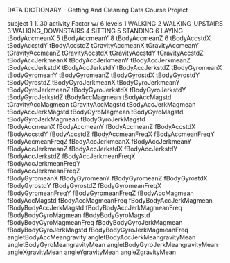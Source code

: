   
DATA DICTIONARY - Getting And Cleaning Data Course Project

 subject 1
 				1..30
 activity
 			Factor w/ 6 levels 
 			1 WALKING
			2 WALKING_UPSTAIRS
			3 WALKING_DOWNSTAIRS
			4 SITTING
			5 STANDING
			6 LAYING
 tBodyAccmeanX 5
 tBodyAccmeanY 8
 tBodyAccmeanZ 6
 tBodyAccstdX
 tBodyAccstdY
 tBodyAccstdZ
 tGravityAccmeanX
 tGravityAccmeanY
 tGravityAccmeanZ
 tGravityAccstdX
 tGravityAccstdY
 tGravityAccstdZ
 tBodyAccJerkmeanX
 tBodyAccJerkmeanY
 tBodyAccJerkmeanZ
 tBodyAccJerkstdX
 tBodyAccJerkstdY
 tBodyAccJerkstdZ
 tBodyGyromeanX
 tBodyGyromeanY
 tBodyGyromeanZ
 tBodyGyrostdX
 tBodyGyrostdY
 tBodyGyrostdZ
 tBodyGyroJerkmeanX
 tBodyGyroJerkmeanY
 tBodyGyroJerkmeanZ
 tBodyGyroJerkstdX
 tBodyGyroJerkstdY
 tBodyGyroJerkstdZ
 tBodyAccMagmean
 tBodyAccMagstd
 tGravityAccMagmean
 tGravityAccMagstd
 tBodyAccJerkMagmean
 tBodyAccJerkMagstd
 tBodyGyroMagmean
 tBodyGyroMagstd
 tBodyGyroJerkMagmean 
 tBodyGyroJerkMagstd                     
 fBodyAccmeanX
 fBodyAccmeanY
 fBodyAccmeanZ
 fBodyAccstdX
 fBodyAccstdY
 fBodyAccstdZ
 fBodyAccmeanFreqX
 fBodyAccmeanFreqY
 fBodyAccmeanFreqZ
 fBodyAccJerkmeanX
 fBodyAccJerkmeanY
 fBodyAccJerkmeanZ
 fBodyAccJerkstdX
 fBodyAccJerkstdY
 fBodyAccJerkstdZ
 fBodyAccJerkmeanFreqX                   
 fBodyAccJerkmeanFreqY                   
 fBodyAccJerkmeanFreqZ                   
 fBodyGyromeanX
 fBodyGyromeanY
 fBodyGyromeanZ
 fBodyGyrostdX
 fBodyGyrostdY
 fBodyGyrostdZ
 fBodyGyromeanFreqX
 fBodyGyromeanFreqY
 fBodyGyromeanFreqZ
 fBodyAccMagmean
 fBodyAccMagstd
 fBodyAccMagmeanFreq
 fBodyBodyAccJerkMagmean
 fBodyBodyAccJerkMagstd
 fBodyBodyAccJerkMagmeanFreq
 fBodyBodyGyroMagmean
 fBodyBodyGyroMagstd
 fBodyBodyGyroMagmeanFreq
 fBodyBodyGyroJerkMagmean
 fBodyBodyGyroJerkMagstd
 fBodyBodyGyroJerkMagmeanFreq
 angletBodyAccMeangravity
 angletBodyAccJerkMeangravityMean
 angletBodyGyroMeangravityMean
 angletBodyGyroJerkMeangravityMean
 angleXgravityMean
 angleYgravityMean
 angleZgravityMean
